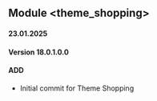 ## Module <theme_shopping>

#### 23.01.2025
#### Version 18.0.1.0.0
#### ADD
- Initial commit for Theme Shopping
